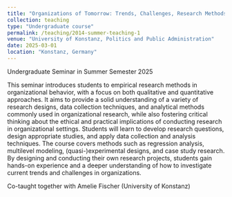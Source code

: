```yaml
---
title: "Organizations of Tomorrow: Trends, Challenges, Research Methods"
collection: teaching
type: "Undergraduate course"
permalink: /teaching/2014-summer-teaching-1
venue: "University of Konstanz, Politics and Public Administration"
date: 2025-03-01
location: "Konstanz, Germany"
---
```

Undergraduate Seminar in Summer Semester 2025

This seminar introduces students to empirical research methods in organizational behavior, with a focus on both qualitative and quantitative approaches. It aims to provide a solid understanding of a variety of research designs, data collection techniques, and analytical methods commonly used in organizational research, while also fostering critical thinking about the ethical and practical implications of conducting research in organizational settings. Students will learn to develop research questions, design appropriate studies, and apply data collection and analysis techniques. The course covers methods such as regression analysis, multilevel modeling, (quasi-)experimental designs, and case study research. By designing and conducting their own research projects, students gain hands-on experience and a deeper understanding of how to investigate current trends and challenges in organizations.

Co-taught together with Amelie Fischer (University of Konstanz)
